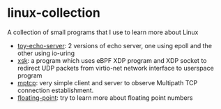 # linux-collection
A collection of small programs that I use to learn more about Linux

- [toy-echo-server](./toy-echo-server/): 2 versions of echo server, one using
epoll and the other using io-uring
- [xsk](./xsk/): a program which uses eBPF XDP program and XDP socket to
redirect UDP packets from virtio-net network interface to userspace program
- [mptcp](./mptcp/): very simple client and server to observe Multipath TCP
connection establishment.
- [floating-point](./floating-point/): try to learn more about floating point
numbers

